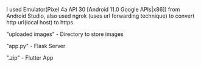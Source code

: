 I used Emulator(Pixel 4a API 30 [Android 11.0 Google APIs|x86]) from Android Studio, also used ngrok (uses url forwarding technique) to convert http url(local host) to https.



"uploaded images" - Directory to store images

"app.py" - Flask Server

".zip" - Flutter App
